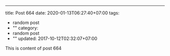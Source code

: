 ---
title: Post 664
date: 2020-01-13T06:27:40+07:00
tags:
  - random post
  - ""
category:
  - random post
  - ""
updated: 2017-10-12T02:32:07+07:00

This is content of post 664